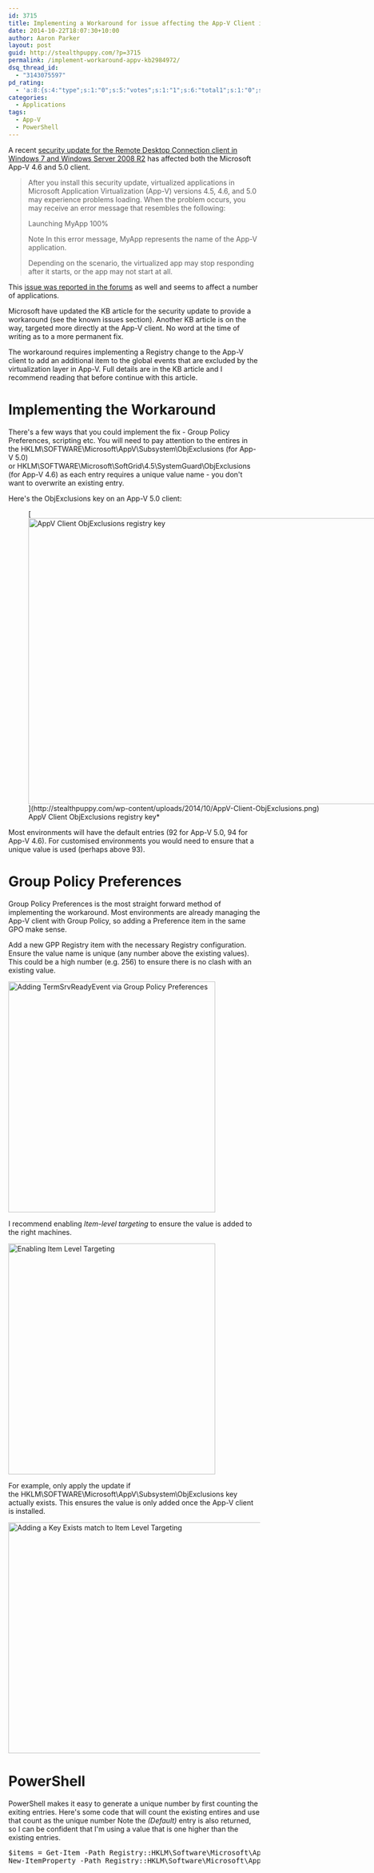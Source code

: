 ```yaml
---
id: 3715
title: Implementing a Workaround for issue affecting the App-V Client in KB2984972
date: 2014-10-22T18:07:30+10:00
author: Aaron Parker
layout: post
guid: http://stealthpuppy.com/?p=3715
permalink: /implement-workaround-appv-kb2984972/
dsq_thread_id:
  - "3143075597"
pd_rating:
  - 'a:8:{s:4:"type";s:1:"0";s:5:"votes";s:1:"1";s:6:"total1";s:1:"0";s:6:"total2";s:1:"0";s:6:"total3";s:1:"0";s:6:"total4";s:1:"0";s:6:"total5";s:1:"1";s:7:"average";s:6:"5.0000";}'
categories:
  - Applications
tags:
  - App-V
  - PowerShell
---
```

A recent [security update for the Remote Desktop Connection client in Windows 7 and Windows Server 2008 R2](http://support.microsoft.com/kb/2984972) has affected both the Microsoft App-V 4.6 and 5.0 client.

> After you install this security update, virtualized applications in Microsoft Application Virtualization (App-V) versions 4.5, 4.6, and 5.0 may experience problems loading. When the problem occurs, you may receive an error message that resembles the following:
> 
> Launching MyApp 100%
> 
> Note In this error message, MyApp represents the name of the App-V application.
> 
> Depending on the scenario, the virtualized app may stop responding after it starts, or the app may not start at all.

This [issue was reported in the forums](https://social.technet.microsoft.com/Forums/en-US/c90212b0-b32c-4488-9753-fb952112828c/warning-kb2984972-and-autodeskrelated-46-appv-packages?forum=mdopappv) as well and seems to affect a number of applications.

Microsoft have updated the KB article for the security update to provide a workaround (see the known issues section). Another KB article is on the way, targeted more directly at the App-V client. No word at the time of writing as to a more permanent fix.

The workaround requires implementing a Registry change to the App-V client to add an additional item to the global events that are excluded by the virtualization layer in App-V. Full details are in the KB article and I recommend reading that before continue with this article.

# Implementing the Workaround

There's a few ways that you could implement the fix - Group Policy Preferences, scripting etc. You will need to pay attention to the entires in the HKLM\SOFTWARE\Microsoft\AppV\Subsystem\ObjExclusions (for App-V 5.0) or HKLM\SOFTWARE\Microsoft\SoftGrid\4.5\SystemGuard\ObjExclusions (for App-V 4.6) as each entry requires a unique value name - you don't want to overwrite an existing entry.

Here's the ObjExclusions key on an App-V 5.0 client:

<figure id="attachment_3716" aria-describedby="caption-attachment-3716" style="width: 1204px" class="wp-caption alignnone">[<img class="size-full wp-image-3716" src="http://stealthpuppy.com/wp-content/uploads/2014/10/AppV-Client-ObjExclusions.png" alt="AppV Client ObjExclusions registry key" width="1204" height="572" srcset="https://stealthpuppy.com/wp-content/uploads/2014/10/AppV-Client-ObjExclusions.png 1204w, https://stealthpuppy.com/wp-content/uploads/2014/10/AppV-Client-ObjExclusions-150x71.png 150w, https://stealthpuppy.com/wp-content/uploads/2014/10/AppV-Client-ObjExclusions-300x142.png 300w, https://stealthpuppy.com/wp-content/uploads/2014/10/AppV-Client-ObjExclusions-1024x486.png 1024w, https://stealthpuppy.com/wp-content/uploads/2014/10/AppV-Client-ObjExclusions-624x296.png 624w" sizes="(max-width: 1204px) 100vw, 1204px" />](http://stealthpuppy.com/wp-content/uploads/2014/10/AppV-Client-ObjExclusions.png)<figcaption id="caption-attachment-3716" class="wp-caption-text">AppV Client ObjExclusions registry key*</figure>

Most environments will have the default entries (92 for App-V 5.0, 94 for App-V 4.6). For customised environments you would need to ensure that a unique value is used (perhaps above 93).

# Group Policy Preferences

Group Policy Preferences is the most straight forward method of implementing the workaround. Most environments are already managing the App-V client with Group Policy, so adding a Preference item in the same GPO make sense.

Add a new GPP Registry item with the necessary Registry configuration. Ensure the value name is unique (any number above the existing values). This could be a high number (e.g. 256) to ensure there is no clash with an existing value.

[<img class="alignnone size-full wp-image-3717" src="http://stealthpuppy.com/wp-content/uploads/2014/10/2984972-Key.png" alt="Adding TermSrvReadyEvent via Group Policy Preferences" width="414" height="462" srcset="https://stealthpuppy.com/wp-content/uploads/2014/10/2984972-Key.png 414w, https://stealthpuppy.com/wp-content/uploads/2014/10/2984972-Key-134x150.png 134w, https://stealthpuppy.com/wp-content/uploads/2014/10/2984972-Key-268x300.png 268w" sizes="(max-width: 414px) 100vw, 414px" />](http://stealthpuppy.com/wp-content/uploads/2014/10/2984972-Key.png)

I recommend enabling _Item-level targeting_ to ensure the value is added to the right machines.

[<img class="alignnone size-full wp-image-3718" src="http://stealthpuppy.com/wp-content/uploads/2014/10/2984972-ItemLevelTargeting.png" alt="Enabling Item Level Targeting" width="414" height="462" srcset="https://stealthpuppy.com/wp-content/uploads/2014/10/2984972-ItemLevelTargeting.png 414w, https://stealthpuppy.com/wp-content/uploads/2014/10/2984972-ItemLevelTargeting-134x150.png 134w, https://stealthpuppy.com/wp-content/uploads/2014/10/2984972-ItemLevelTargeting-268x300.png 268w" sizes="(max-width: 414px) 100vw, 414px" />](http://stealthpuppy.com/wp-content/uploads/2014/10/2984972-ItemLevelTargeting.png)

For example, only apply the update if the HKLM\SOFTWARE\Microsoft\AppV\Subsystem\ObjExclusions key actually exists. This ensures the value is only added once the App-V client is installed.

[<img class="alignnone size-full wp-image-3719" src="http://stealthpuppy.com/wp-content/uploads/2014/10/2984972-TargetingEditor.png" alt="Adding a Key Exists match to Item Level Targeting" width="613" height="462" srcset="https://stealthpuppy.com/wp-content/uploads/2014/10/2984972-TargetingEditor.png 613w, https://stealthpuppy.com/wp-content/uploads/2014/10/2984972-TargetingEditor-150x113.png 150w, https://stealthpuppy.com/wp-content/uploads/2014/10/2984972-TargetingEditor-300x226.png 300w" sizes="(max-width: 613px) 100vw, 613px" />](http://stealthpuppy.com/wp-content/uploads/2014/10/2984972-TargetingEditor.png)

# PowerShell

PowerShell makes it easy to generate a unique number by first counting the exiting entries. Here's some code that will count the existing entires and use that count as the unique number Note the _(Default)_ entry is also returned, so I can be confident that I'm using a value that is one higher than the existing entries.

<pre class="lang:ps decode:true  ">$items = Get-Item -Path Registry::HKLM\Software\Microsoft\AppV\Subsystem\ObjExclusions
New-ItemProperty -Path Registry::HKLM\Software\Microsoft\AppV\Subsystem\ObjExclusions -Name $items.ValueCount -PropertyType String -Value "TermSrvReadyEvent"</pre>

&nbsp;